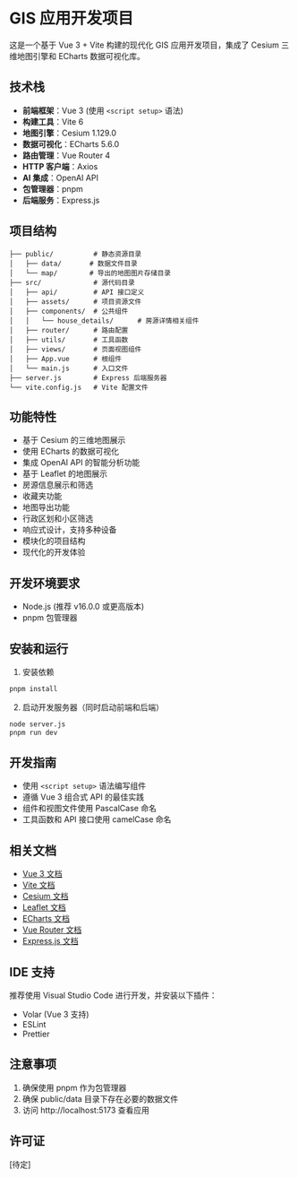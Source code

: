 # GIS 应用开发项目

这是一个基于 Vue 3 + Vite 构建的现代化 GIS 应用开发项目，集成了 Cesium 三维地图引擎和 ECharts 数据可视化库。

## 技术栈

- **前端框架**：Vue 3 (使用 `<script setup>` 语法)
- **构建工具**：Vite 6
- **地图引擎**：Cesium 1.129.0
- **数据可视化**：ECharts 5.6.0
- **路由管理**：Vue Router 4
- **HTTP 客户端**：Axios
- **AI 集成**：OpenAI API
- **包管理器**：pnpm
- **后端服务**：Express.js

## 项目结构

```
├── public/          # 静态资源目录
│   ├── data/       # 数据文件目录
│   └── map/        # 导出的地图图片存储目录
├── src/             # 源代码目录
│   ├── api/         # API 接口定义
│   ├── assets/      # 项目资源文件
│   ├── components/  # 公共组件
│   │   └── house_details/      # 房源详情相关组件
│   ├── router/      # 路由配置
│   ├── utils/       # 工具函数
│   ├── views/       # 页面视图组件
│   ├── App.vue      # 根组件
│   └── main.js      # 入口文件
├── server.js        # Express 后端服务器
└── vite.config.js   # Vite 配置文件
```

## 功能特性

- 基于 Cesium 的三维地图展示
- 使用 ECharts 的数据可视化
- 集成 OpenAI API 的智能分析功能
- 基于 Leaflet 的地图展示
- 房源信息展示和筛选
- 收藏夹功能
- 地图导出功能
- 行政区划和小区筛选
- 响应式设计，支持多种设备
- 模块化的项目结构
- 现代化的开发体验

## 开发环境要求

- Node.js (推荐 v16.0.0 或更高版本)
- pnpm 包管理器

## 安装和运行

1. 安装依赖

```bash
pnpm install
```

2. 启动开发服务器（同时启动前端和后端）
```bash
node server.js
pnpm run dev
```

## 开发指南

- 使用 `<script setup>` 语法编写组件
- 遵循 Vue 3 组合式 API 的最佳实践
- 组件和视图文件使用 PascalCase 命名
- 工具函数和 API 接口使用 camelCase 命名

## 相关文档

- [Vue 3 文档](https://vuejs.org/)
- [Vite 文档](https://vitejs.dev/)
- [Cesium 文档](https://cesium.com/docs/)
- [Leaflet 文档](https://leafletjs.com/)
- [ECharts 文档](https://echarts.apache.org/zh/index.html)
- [Vue Router 文档](https://router.vuejs.org/)
- [Express.js 文档](https://expressjs.com/)

## IDE 支持

推荐使用 Visual Studio Code 进行开发，并安装以下插件：
- Volar (Vue 3 支持)
- ESLint
- Prettier

## 注意事项

1. 确保使用 pnpm 作为包管理器
2. 确保 public/data 目录下存在必要的数据文件
3. 访问 http://localhost:5173 查看应用

## 许可证

[待定]
